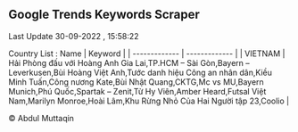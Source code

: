 

## Google Trends Keywords Scraper 
 
Last Update 30-09-2022 , 15:58:22

Country List :
 Name  | Keyword |
| ------------- | ------------- |
| VIETNAM | Hải Phòng đấu với Hoàng Anh Gia Lai,TP.HCM – Sài Gòn,Bayern – Leverkusen,Bùi Hoàng Việt Anh,Tước danh hiệu Công an nhân dân,Kiều Minh Tuấn,Công nương Kate,Bùi Nhật Quang,CKTG,Mc vs MU,Bayern Munich,Phú Quốc,Spartak – Zenit,Từ Hy Viên,Amber Heard,Futsal Việt Nam,Marilyn Monroe,Hoài Lâm,Khu Rừng Nhỏ Của Hai Người tập 23,Coolio |



© Abdul Muttaqin 
